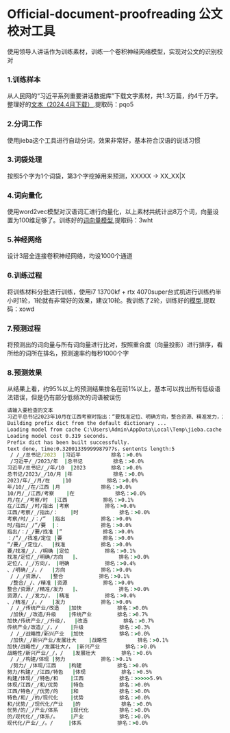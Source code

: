 # Official-document-proofreading 公文校对工具

使用领导人讲话作为训练素材，训练一个卷积神经网络模型，实现对公文的识别校对
### 1.训练样本
从人民网的“习近平系列重要讲话数据库”下载文字素材，共1.3万篇，约4千万字。整理好的[文本（2024.4月下载）](https://pan.baidu.com/s/1AyvUY6tOTP3QMfd_RkGlzw),提取码：pqo5
### 2.分词工作
使用jieba这个工具进行自动分词，效果非常好，基本符合汉语的说话习惯
### 3.词袋处理
按照5个字为1个词袋，第3个字挖掉用来预测，XXXXX -> XX_XX|X
### 4.词向量化
使用word2vec模型对汉语词汇进行向量化，以上素材共统计出8万个词，向量设置为100维足够了。训练好的[词向量模型](https://pan.baidu.com/s/1p6BMuWYajBgeIM-IvzpJ9Q),提取码：3wht
### 5.神经网络
设计3层全连接卷积神经网络，均设1000个通道
### 6.训练过程
将训练材料分批进行训练，使用i7 13700kf + rtx 4070super台式机进行训练约半小时1轮，1轮就有非常好的效果，建议10轮。我训练了2轮，训练好的[模型](https://pan.baidu.com/s/1ddAaKqBr3QB2kvcZPozcbw),提取码：xowd
### 7.预测过程
将预测出的词向量与所有词向量进行比对，按照重合度（向量投影）进行排序，看所给的词所在排名，预测速率约每秒1000个字
### 8.预测效果
从结果上看，约95%以上的预测结果排名在前1%以上，基本可以找出所有低级语法错误，但是仍有部分低频次的词语被误伤
```cmd
请输入要检查的文本
习近平总书记2023年10月在江西考察时指出：“要找准定位、明确方向，整合资源、精准发力，加快传统产业改造升级，加快战略性新兴产业发展壮大，积极部署未来产业，努力构建体现江西特色和优势的现代化产业体系。”
Building prefix dict from the default dictionary ...
Loading model from cache C:\Users\Admin\AppData\Local\Temp\jieba.cache
Loading model cost 0.319 seconds.
Prefix dict has been built successfully.
text done, time:0.32001339999987977s，sentents length:5
 / /_/总书记/2023	|习近平　　　		排名：>0.0%
 /习近平/_/2023/年	|总书记　　　		排名：>0.0%
习近平/总书记/_/年/10	|2023　　		排名：>0.0%
总书记/2023/_/10/月	|年　　　　　		排名：>0.0%
2023/年/_/月/在	|10　　　　		排名：>0.0%
年/10/_/在/江西	|月　　　　　		排名：>0.0%
10/月/_/江西/考察	|在　　　　　		排名：>0.0%
月/在/_/考察/时	|江西　　　　		排名：>0.1%
在/江西/_/时/指出	|考察　　　　		排名：>0.0%
江西/考察/_/指出/：	|时　　　　　		排名：>0.0%
考察/时/_/：/“	|指出　　　　		排名：>0.0%
时/指出/_/“/要	|：　　　　　		排名：>0.0%
指出/：/_/要/找准	|“　　　　　		排名：>0.0%
：/“/_/找准/定位	|要　　　　　		排名：>0.0%
“/要/_/定位/、	|找准　　　　		排名：>0.0%
要/找准/_/、/明确	|定位　　　　		排名：>0.1%
找准/定位/_/明确/方向	|、　　　　　		排名：>0.0%
定位/、/_/方向/，	|明确　　　　		排名：>0.4%
、/明确/_/，/ 	|方向　　　　		排名：>0.0%
 / /_/资源/、	|整合　　　　		排名：>0.1%
 /整合/_/、/精准	|资源　　　　		排名：>0.0%
整合/资源/_/精准/发力	|、　　　　　		排名：>0.0%
资源/、/_/发力/，	|精准　　　　		排名：>0.0%
、/精准/_/，/ 	|发力　　　　		排名：>0.0%
 / /_/传统产业/改造	|加快　　　　		排名：>0.0%
 /加快/_/改造/升级	|传统产业　　		排名：>0.7%
加快/传统产业/_/升级/，	|改造　　　　		排名：>0.7%
传统产业/改造/_/，/ 	|升级　　　　		排名：>0.3%
 / /_/战略性/新兴产业	|加快　　　　		排名：>0.0%
 /加快/_/新兴产业/发展壮大	|战略性　　　		排名：>0.1%
加快/战略性/_/发展壮大/，	|新兴产业　　		排名：>0.0%
战略性/新兴产业/_/，/ 	|发展壮大　　		排名：>0.6%
 / /_/构建/体现	|努力　　　　		排名：>0.1%
 /努力/_/体现/江西	|构建　　　　		排名：>0.0%
努力/构建/_/江西/特色	|体现　　　　		排名：>0.5%
构建/体现/_/特色/和	|江西　　　　		排名：>>>>>5.9%
体现/江西/_/和/优势	|特色　　　　		排名：>0.0%
江西/特色/_/优势/的	|和　　　　　		排名：>0.0%
特色/和/_/的/现代化	|优势　　　　		排名：>0.0%
和/优势/_/现代化/产业	|的　　　　　		排名：>0.0%
优势/的/_/产业/体系	|现代化　　　		排名：>0.0%
的/现代化/_/体系/。	|产业　　　　		排名：>0.0%
现代化/产业/_/。/ 	|体系　　　　		排名：>0.0%
```
